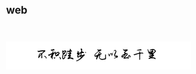 # web

<br />
<br />
<br />
<img  src='img/bjkb.PNG' width="600" alt="logo">
<br />
<br />
<br />
<br />
<br />
<br />
<br />
<br />
<br />
<br />
<br />
<br />
